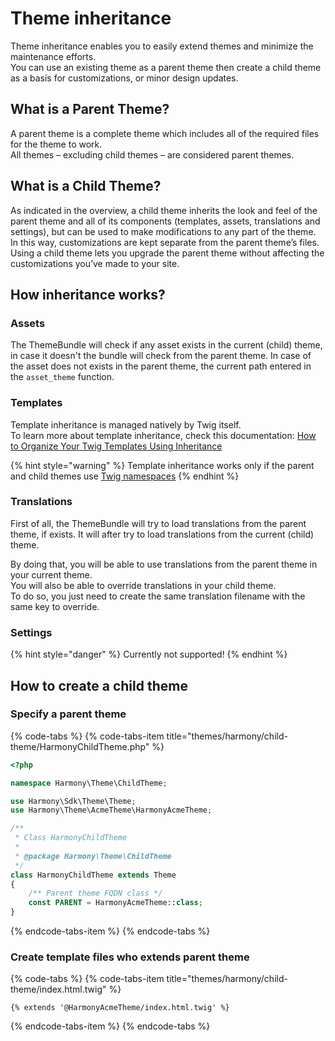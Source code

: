 # Theme inheritance

Theme inheritance enables you to easily extend themes and minimize the maintenance efforts.  
You can use an existing theme as a parent theme then create a child theme as a basis for customizations, or minor design updates.

## What is a Parent Theme?

A parent theme is a complete theme which includes all of the required files for the theme to work.  
All themes – excluding child themes – are considered parent themes.

## What is a Child Theme?

As indicated in the overview, a child theme inherits the look and feel of the parent theme and all of its components \(templates, assets, translations and settings\), but can be used to make modifications to any part of the theme. In this way, customizations are kept separate from the parent theme’s files. Using a child theme lets you upgrade the parent theme without affecting the customizations you’ve made to your site.

## How inheritance works?

### Assets

The ThemeBundle will check if any asset exists in the current \(child\) theme, in case it doesn't the bundle will check from the parent theme. In case of the asset does not exists in the parent theme, the current path entered in the `asset_theme` function.

### Templates

Template inheritance is managed natively by Twig itself.  
To learn more about template inheritance, check this documentation: [How to Organize Your Twig Templates Using Inheritance](https://symfony.com/doc/current/templating/inheritance.html)

{% hint style="warning" %}
Template inheritance works only if the parent and child themes use [Twig namespaces](https://symfony.com/doc/current/templating/namespaced_paths.html)
{% endhint %}

### Translations

First of all, the ThemeBundle will try to load translations from the parent theme, if exists. It will after try to load translations from the current \(child\) theme.

By doing that, you will be able to use translations from the parent theme in your current theme.  
You will also be able to override translations in your child theme.  
To do so, you just need to create the same translation filename with the same key to override.

### Settings

{% hint style="danger" %}
Currently not supported!
{% endhint %}

## How to create a child theme

### Specify a parent theme

{% code-tabs %}
{% code-tabs-item title="themes/harmony/child-theme/HarmonyChildTheme.php" %}
```php
<?php

namespace Harmony\Theme\ChildTheme;

use Harmony\Sdk\Theme\Theme;
use Harmony\Theme\AcmeTheme\HarmonyAcmeTheme;

/**
 * Class HarmonyChildTheme
 *
 * @package Harmony\Theme\ChildTheme
 */
class HarmonyChildTheme extends Theme
{
    /** Parent theme FQDN class */
    const PARENT = HarmonyAcmeTheme::class;
}
```
{% endcode-tabs-item %}
{% endcode-tabs %}

### Create template files who extends parent theme

{% code-tabs %}
{% code-tabs-item title="themes/harmony/child-theme/index.html.twig" %}
```markup
{% extends '@HarmonyAcmeTheme/index.html.twig' %}
```
{% endcode-tabs-item %}
{% endcode-tabs %}

